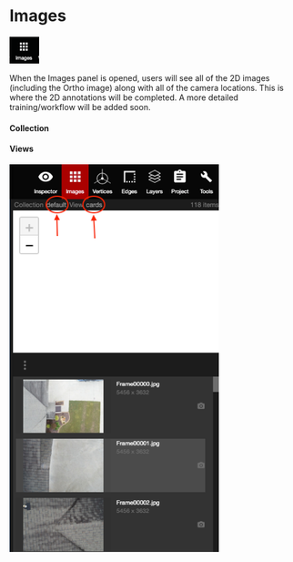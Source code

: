 # Images

![](../.gitbook/assets/images-s.png)

When the Images panel is opened, users will see all of the 2D images \(including the Ortho image\) along with all of the camera locations. This is where the 2D annotations will be completed. A more detailed training/workflow will be added soon.

#### Collection

#### Views

![](../.gitbook/assets/images.png)

